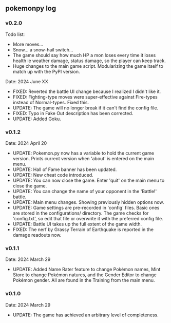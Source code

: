 ## pokemonpy log

### v0.2.0
Todo list:
* More moves...
* Snow... a snow-hail switch...
* The game should say how much HP a mon loses every time it loses health ie weather damage, status damage, so the player can keep track.
* Huge changes to the main game script. Modularizing the game itself to match up with the PyPI version.

Date: 2024 June XX
* FIXED: Reverted the battle UI change because I realized I didn't like it.
* FIXED: Fighting-type moves were super-effective against Fire-types instead of Normal-types. Fixed this.
* UPDATE: The game will no longer break if it can't find the config file.
* FIXED: Typo in Fake Out description has been corrected.
* UPDATE: Added Goku.

### v0.1.2
Date: 2024 April 20
* UPDATE: Pokemon.py now has a variable to hold the current game version. Prints current version when 'about' is entered on the main menu.
* UPDATE: Hall of Fame banner has been updated.
* UPDATE: New cheat code introduced.
* UPDATE: You can now close the game. Enter 'quit' on the main menu to close the game.
* UPDATE: You can change the name of your opponent in the 'Battle!' battle.
* UPDATE: Main menu changes. Showing previously hidden options now.
* UPDATE: Game settings are pre-recorded in 'config' files. Basic ones are stored in the configurations/ directory.
The game checks for 'config.txt', so edit that file or overwrite it with the preferred config file.
* UPDATE: Battle UI takes up the full extent of the game width.
* FIXED: The nerf by Grassy Terrain of Earthquake is reported in the damage readouts now.

### v0.1.1
Date: 2024 March 29
* UPDATE: Added Name Rater feature to change Pokémon names, Mint Store to
  change Pokémon natures, and the Gender Editor to change Pokémon gender.
  All are found in the Training from the main menu.

### v0.1.0
Date: 2024 March 29
* UPDATE: The game has achieved an arbitrary level of completeness.

